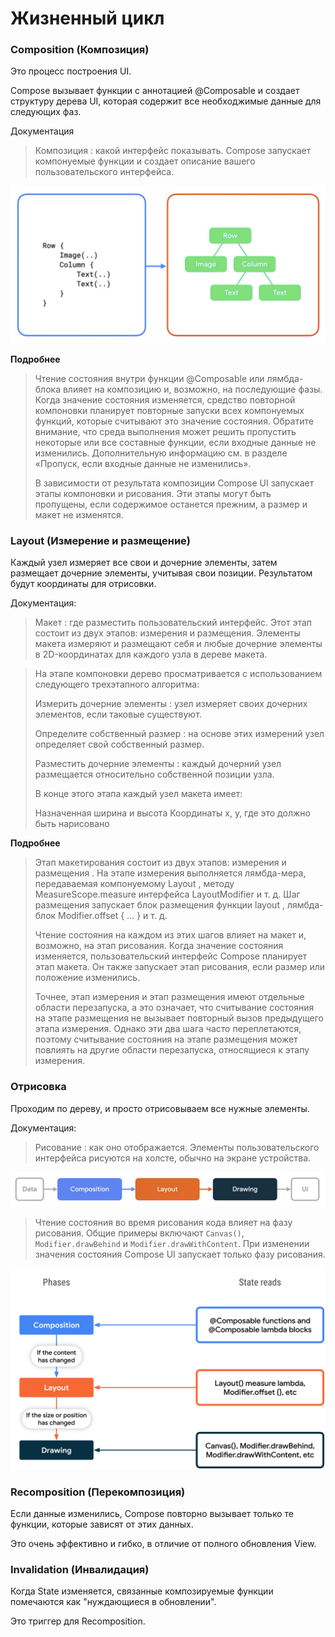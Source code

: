 # Жизненный цикл

### Composition (Композиция)
Это процесс построения UI.

Compose вызывает функции с аннотацией @Composable и создает структуру дерева UI, которая содержит все необходжимые данные для следующих фаз.

Документация 
> Композиция : какой интерфейс показывать. Compose запускает компонуемые функции и создает описание вашего пользовательского интерфейса.


![Image](./images/code-subsection.png "Дерево, представляющее ваш пользовательский интерфейс, созданное на этапе композиции.")

**Подробнее**
>Чтение состояния внутри функции @Composable или лямбда-блока влияет на композицию и, возможно, на последующие фазы. Когда значение состояния изменяется, средство повторной компоновки планирует повторные запуски всех компонуемых функций, которые считывают это значение состояния. Обратите внимание, что среда выполнения может решить пропустить некоторые или все составные функции, если входные данные не изменились. Дополнительную информацию см. в разделе «Пропуск, если входные данные не изменились».
>
>В зависимости от результата композиции Compose UI запускает этапы компоновки и рисования. Эти этапы могут быть пропущены, если содержимое останется прежним, а размер и макет не изменятся.


### Layout (Измерение и размещение)
Каждый узел измеряет все свои и дочерние элементы, затем размещает дочерние элементы, учитывая свои позиции. Результатом будут координаты для отрисовки.

Документация:
> Макет : где разместить пользовательский интерфейс. Этот этап состоит из двух этапов: измерения и размещения. Элементы макета измеряют и размещают себя и любые дочерние элементы в 2D-координатах для каждого узла в дереве макета.

>На этапе компоновки дерево просматривается с использованием следующего трехэтапного алгоритма:
>
>Измерить дочерние элементы : узел измеряет своих дочерних элементов, если таковые существуют.
>
>Определите собственный размер : на основе этих измерений узел определяет свой собственный размер.
>
>Разместить дочерние элементы : каждый дочерний узел размещается относительно собственной позиции узла.
>
>В конце этого этапа каждый узел макета имеет:
>
>Назначенная ширина и высота
>Координаты x, y, где это должно быть нарисовано

**Подробнее**
>Этап макетирования состоит из двух этапов: измерения и размещения . На этапе измерения выполняется лямбда-мера, передаваемая компонуемому Layout , методу MeasureScope.measure интерфейса LayoutModifier и т. д. Шаг размещения запускает блок размещения функции layout , лямбда-блок Modifier.offset { … } и т. д.
>
>Чтение состояния на каждом из этих шагов влияет на макет и, возможно, на этап рисования. Когда значение состояния изменяется, пользовательский интерфейс Compose планирует этап макета. Он также запускает этап рисования, если размер или положение изменились.
>
>Точнее, этап измерения и этап размещения имеют отдельные области перезапуска, а это означает, что считывание состояния на этапе размещения не вызывает повторный вызов предыдущего этапа измерения. Однако эти два шага часто переплетаются, поэтому считывание состояния на этапе размещения может повлиять на другие области перезапуска, относящиеся к этапу измерения.


### Отрисовка
Проходим по дереву, и просто отрисовываем все нужные элементы.

Документация:
> Рисование : как оно отображается. Элементы пользовательского интерфейса рисуются на холсте, обычно на экране устройства.


![Image](./images/compose-phases.png "Иллюстрация")

>Чтение состояния во время рисования кода влияет на фазу рисования. Общие примеры включают `Canvas()`, `Modifier.drawBehind` и `Modifier.drawWithContent`. При изменении значения состояния Compose UI запускает только фазу рисования.


![Image](./images/phases-state-read-draw.svg "Иллюстрация")



### Recomposition (Перекомпозиция)
Если данные изменились, Compose повторно вызывает только те функции, которые зависят от этих данных.

Это очень эффективно и гибко, в отличие от полного обновления View.

### Invalidation (Инвалидация)
Когда State изменяется, связанные композируемые функции помечаются как "нуждающиеся в обновлении".

Это триггер для Recomposition.